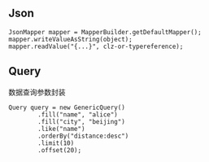 ## Json

    JsonMapper mapper = MapperBuilder.getDefaultMapper();
    mapper.writeValueAsString(object);
    mapper.readValue("{...}", clz-or-typereference);

## Query
数据查询参数封装

    Query query = new GenericQuery()
            .fill("name", "alice")
            .fill("city", "beijing")
            .like("name")
            .orderBy("distance:desc")
            .limit(10)
            .offset(20);
